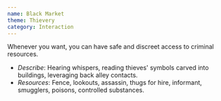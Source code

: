 ```yaml
---
name: Black Market
theme: Thievery
category: Interaction
---
```


Whenever you want, you can have safe and discreet access to criminal resources.

* *Describe*: Hearing whispers, reading thieves' symbols carved into buildings, leveraging back alley contacts.
* *Resources*: Fence, lookouts, assassin, thugs for hire, informant, smugglers, poisons, controlled substances.